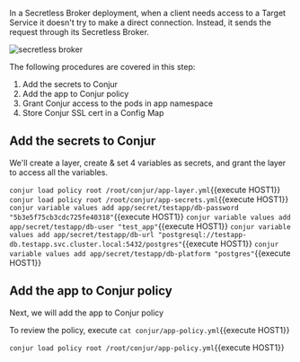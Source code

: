 

In a Secretless Broker deployment, when a client needs access to a Target Service it doesn't try to make a direct connection. Instead, it sends the request through its Secretless Broker.

![secretless broker](https://docs.conjur.org/Latest/en/Content/Resources/Images/secretless_architecture.svg)

The following procedures are covered in this step:

1. Add the secrets to Conjur
2. Add the app to Conjur policy
3. Grant Conjur access to the pods in app namespace
4. Store Conjur SSL cert in a Config Map

## Add the secrets to Conjur

We'll create a layer, create & set 4 variables as secrets, and grant the layer to access all the variables.

`conjur load policy root /root/conjur/app-layer.yml`{{execute HOST1}}
`conjur load policy root /root/conjur/app-secrets.yml`{{execute HOST1}}
`conjur variable values add app/secret/testapp/db-password "5b3e5f75cb3cdc725fe40318"`{{execute HOST1}}
`conjur variable values add app/secret/testapp/db-user "test_app"`{{execute HOST1}}
`conjur variable values add app/secret/testapp/db-url "postgresql://testapp-db.testapp.svc.cluster.local:5432/postgres"`{{execute HOST1}}
`conjur variable values add app/secret/testapp/db-platform "postgres"`{{execute HOST1}}

## Add the app to Conjur policy

Next, we will add the app to Conjur policy

To review the policy, execute `cat conjur/app-policy.yml`{{execute HOST1}}

`conjur load policy root /root/conjur/app-policy.yml`{{execute HOST1}}
